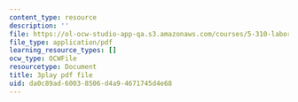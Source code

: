 ```yaml
---
content_type: resource
description: ''
file: https://ol-ocw-studio-app-qa.s3.amazonaws.com/courses/5-310-laboratory-chemistry-fall-2019/da0c89ad60038506d4a94671745d4e68_dgRLgf4oO2s.pdf
file_type: application/pdf
learning_resource_types: []
ocw_type: OCWFile
resourcetype: Document
title: 3play pdf file
uid: da0c89ad-6003-8506-d4a9-4671745d4e68
---
```

